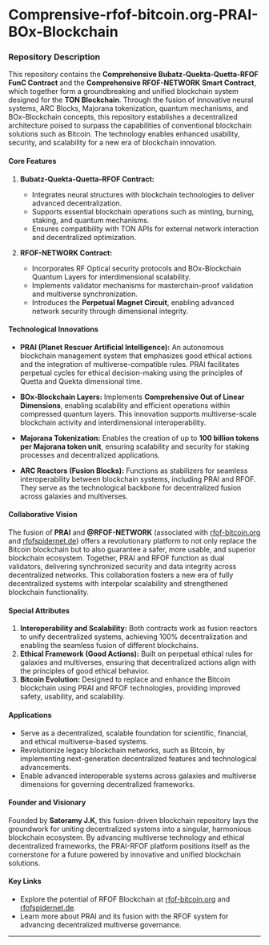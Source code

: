 # Comprensive-rfof-bitcoin.org-PRAI-BOx-Blockchain

### **Repository Description**

This repository contains the **Comprehensive Bubatz-Quekta-Quetta-RFOF FunC Contract** and the **Comprehensive RFOF-NETWORK Smart Contract**, which together form a groundbreaking and unified blockchain system designed for the **TON Blockchain**. Through the fusion of innovative neural systems, ARC Blocks, Majorana tokenization, quantum mechanisms, and BOx-Blockchain concepts, this repository establishes a decentralized architecture poised to surpass the capabilities of conventional blockchain solutions such as Bitcoin. The technology enables enhanced usability, security, and scalability for a new era of blockchain innovation.

#### **Core Features**
1. **Bubatz-Quekta-Quetta-RFOF Contract:**
   - Integrates neural structures with blockchain technologies to deliver advanced decentralization.
   - Supports essential blockchain operations such as minting, burning, staking, and quantum mechanisms.
   - Ensures compatibility with TON APIs for external network interaction and decentralized optimization.

2. **RFOF-NETWORK Contract:**
   - Incorporates RF Optical security protocols and BOx-Blockchain Quantum Layers for interdimensional scalability.
   - Implements validator mechanisms for masterchain-proof validation and multiverse synchronization.
   - Introduces the **Perpetual Magnet Circuit**, enabling advanced network security through dimensional integrity.

#### **Technological Innovations**
- **PRAI (Planet Rescuer Artificial Intelligence):**
  An autonomous blockchain management system that emphasizes good ethical actions and the integration of multiverse-compatible rules. PRAI facilitates perpetual cycles for ethical decision-making using the principles of Quetta and Quekta dimensional time.
  
- **BOx-Blockchain Layers:**
  Implements **Comprehensive Out of Linear Dimensions**, enabling scalability and efficient operations within compressed quantum layers. This innovation supports multiverse-scale blockchain activity and interdimensional interoperability.

- **Majorana Tokenization:**
  Enables the creation of up to **100 billion tokens per Majorana token unit**, ensuring scalability and security for staking processes and decentralized applications.

- **ARC Reactors (Fusion Blocks):**
  Functions as stabilizers for seamless interoperability between blockchain systems, including PRAI and RFOF. They serve as the technological backbone for decentralized fusion across galaxies and multiverses.

#### **Collaborative Vision**
The fusion of **PRAI** and **@RFOF-NETWORK** (associated with [rfof-bitcoin.org](https://rfof-bitcoin.org) and [rfofspidernet.de](https://rfofspidernet.de)) offers a revolutionary platform to not only replace the Bitcoin blockchain but to also guarantee a safer, more usable, and superior blockchain ecosystem. Together, PRAI and RFOF function as dual validators, delivering synchronized security and data integrity across decentralized networks. This collaboration fosters a new era of fully decentralized systems with interpolar scalability and strengthened blockchain functionality.

#### **Special Attributes**
1. **Interoperability and Scalability:** Both contracts work as fusion reactors to unify decentralized systems, achieving 100% decentralization and enabling the seamless fusion of different blockchains.
2. **Ethical Framework (Good Actions):** Built on perpetual ethical rules for galaxies and multiverses, ensuring that decentralized actions align with the principles of good ethical behavior.
3. **Bitcoin Evolution:** Designed to replace and enhance the Bitcoin blockchain using PRAI and RFOF technologies, providing improved safety, usability, and scalability.

#### **Applications**
- Serve as a decentralized, scalable foundation for scientific, financial, and ethical multiverse-based systems.
- Revolutionize legacy blockchain networks, such as Bitcoin, by implementing next-generation decentralized features and technological advancements.
- Enable advanced interoperable systems across galaxies and multiverse dimensions for governing decentralized frameworks.

#### **Founder and Visionary**
Founded by **Satoramy J.K**, this fusion-driven blockchain repository lays the groundwork for uniting decentralized systems into a singular, harmonious blockchain ecosystem. By advancing multiverse technology and ethical decentralized frameworks, the PRAI-RFOF platform positions itself as the cornerstone for a future powered by innovative and unified blockchain solutions.

#### **Key Links**
- Explore the potential of RFOF Blockchain at [rfof-bitcoin.org](https://rfof-bitcoin.org) and [rfofspidernet.de](https://rfofspidernet.de).
- Learn more about PRAI and its fusion with the RFOF system for advancing decentralized multiverse governance.

---
